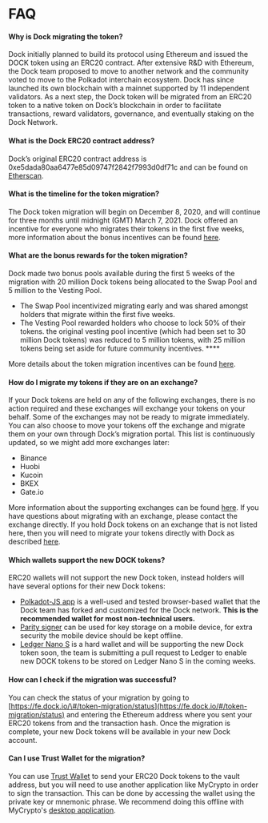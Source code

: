 # FAQ

#### Why is Dock migrating the token?

Dock initially planned to build its protocol using Ethereum and issued the DOCK token using an ERC20 contract. After extensive R&D with Ethereum, the Dock team proposed to move to another network and the community voted to move to the Polkadot interchain ecosystem. Dock has since launched its own blockchain with a  mainnet supported by 11 independent validators. As a next step, the Dock token will be migrated from an ERC20 token to a native token on Dock’s blockchain in order to facilitate transactions, reward validators, governance, and eventually staking on the Dock Network.    


#### What is the Dock ERC20 contract address?

Dock’s original ERC20 contract address is 0xe5dada80aa6477e85d09747f2842f7993d0df71c and can be found on [Etherscan](https://etherscan.io/token/0xe5dada80aa6477e85d09747f2842f7993d0df71c).  


#### What is the timeline for the token migration?

The Dock token migration will begin on December 8, 2020, and will continue for three months until midnight \(GMT\) March 7, 2021. Dock offered an incentive for everyone who migrates their tokens in the first five weeks, more information about the bonus incentives can be found [here](https://blog.dock.io/dock-token-migration-part-2-incentives/).   


#### What are the bonus rewards for the token migration?

Dock made two bonus pools available during the first 5 weeks of the migration with 20 million Dock tokens being allocated to the Swap Pool and 5 million to the Vesting Pool.

* The Swap Pool incentivized migrating early and was shared amongst holders that migrate within the first five weeks.
* The Vesting Pool rewarded holders who choose to lock 50% of their tokens. the original vesting pool incentive \(which had been set to 30 million Dock tokens\) was reduced to 5 million tokens, with 25 million tokens being set aside for future community incentives. ****

More details about the token migration incentives can be found [here](https://blog.dock.io/dock-token-migration-part-2-incentives/).

#### How do I migrate my tokens if they are on an exchange?

If your Dock tokens are held on any of the following exchanges, there is no action required and these exchanges will exchange your tokens on your behalf. Some of the exchanges may not be ready to migrate immediately. You can also choose to move your tokens off the exchange and migrate them on your own through Dock’s migration portal. This list is continuously updated, so we might add more exchanges later:

* Binance
* Huobi
* Kucoin
* BKEX
* Gate.io

More information about the supporting exchanges can be found [here](https://blog.dock.io/token-migration-part-3/). If you have questions about migrating with an exchange, please contact the exchange directly. If you hold Dock tokens on an exchange that is not listed here, then you will need to migrate your tokens directly with Dock as described [here](https://docs.dock.io/token-migration/migration-tutorial/migration-tutorial). 

#### Which wallets support the new DOCK tokens?

ERC20 wallets will not support the new Dock token, instead holders will have several options for their new Dock tokens:

* [Polkadot-JS app](https://fe.dock.io/#/accounts) is a well-used and tested browser-based wallet that the Dock team has forked and customized for the Dock network. **This is the recommended wallet for most non-technical users.**
* [Parity signer](https://www.parity.io/signer/) can be used for key storage on a mobile device, for extra security the mobile device should be kept offline. 
* [Ledger Nano S](https://www.ledger.com/) is a hard wallet and will be supporting the new Dock token soon, the team is submitting a pull request to Ledger to enable new DOCK tokens to be stored on Ledger Nano S in the coming weeks. 

#### How can I check if the migration was successful?

You can check the status of your migration by going to [https://fe.dock.io/\#/token-migration/status](https://fe.dock.io/#/token-migration/status) and entering the Ethereum address where you sent your ERC20 tokens from and the transaction hash. Once the migration is complete, your new Dock tokens will be available in your new Dock account.

#### Can I use Trust Wallet for the migration?

You can use [Trust Wallet](https://trustwallet.com/) to send your ERC20 Dock tokens to the vault address, but you will need to use another application like MyCrypto in order to sign the transaction. This can be done by accessing the wallet using the private key or mnemonic phrase. We recommend doing this offline with MyCrypto's [desktop application](https://download.mycrypto.com/).  


